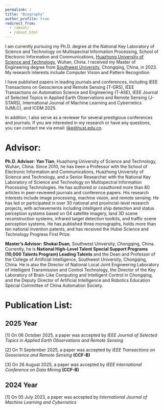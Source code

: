 ```yaml
---
permalink: /
title: "Biography"
author_profile: true
redirect_from: 
  - /about/
  - /about.html
---
```

I am currently pursuing my Ph.D. degree at the National Key Laboratory of Science and Technology on Multispectral Information Processing, School of Electronic Information and Communications, [Huazhong University of Science and Technology](https://www.hust.edu.cn/), Wuhan, China. I received my Master of Engineering degree from [Southwest University](https://www.swu.edu.cn/), Chongqing, China, in 2023. My research interests include Computer Vision and Pattern Recognition

I have published papers in leading journals and conferences, including IEEE Transactions on Geoscience and Remote Sensing (T-GRS), IEEE Transactions on Automation Science and Engineering (T-ASE), IEEE Journal of Selected Topics in Applied Earth Observations and Remote Sensing (J-STARS), International Journal of Machine Learning and Cybernetics (IJMLC), and ICDM 2025.

In addition, I also serve as a reviewer for several prestigious conferences and journals. If you are interested in my research or have any questions, you can contact me via email: [like@hust.edu.cn](like@hust.edu.cn).

 

Advisor:
======
**Ph.D. Advisor:** **Yan Tian**, Huazhong University of Science and Technology, Wuhan, China. Since 2010, he has been a Professor with the School of Electronic Information and Communications, Huazhong University of Science and Technology, and a Senior Researcher with the National Key Laboratory of Science and Technology on Multispectral Information Processing Technologies. He has authored or coauthored more than 80 articles in peer-reviewed journals and conference papers. His research interests include image processing, machine vision, and remote sensing. He has led or participated in over 30 national and provincial-level research projects, with achievements including intelligent ship detection and status perception systems based on G4 satellite imagery, land 3D scene reconstruction systems, infrared target detection toolkits, and traffic scene perception systems. He has published three monographs, holds more than ten national invention patents, and has received the Hubei Science and Technology Progress First Prize.

**Master’s Advisor:** **Shukai Duan**, Southwest University, Chongqing, China. Currently, he is **National High-Level Talent Special Support Programs (10,000 Talents Program) Leading Talents** and the Dean and Professor of the College of Artificial Intelligence, Southwest University, Chongqing, China. He is also the Director of National Local Joint Engineering Laboratory of Intelligent Transmission and Control Technology, the Director of the Key Laboratory of Brain-Like Computing and Intelligent Control in Chongqing, and the Deputy Director of Artificial Intelligence and Robotics Education Special Committee of China Automation Society.

Publication List:
======

2025 Year
------
[1] On 06 October 2025, a paper was accepted by *IEEE Journal of Selected Topics in Applied Earth Observations and Remote Sensing*

[2] On 11 September 2025, a paper was accepted by *IEEE Transactions on Geoscience and Remote Sensing* **(CCF-B)**

[3] On 26 August 2025, a paper was accepted by *IEEE International Conference on Data Mining* **(CCF-B)**

2024 Year
------
[1] On 05 July 2023, a paper was accepted by *International Journal of Machine Learning and Cybernetics*


